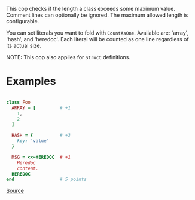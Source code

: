 
This cop checks if the length a class exceeds some maximum value.
Comment lines can optionally be ignored.
The maximum allowed length is configurable.

You can set literals you want to fold with `CountAsOne`.
Available are: 'array', 'hash', and 'heredoc'. Each literal
will be counted as one line regardless of its actual size.

NOTE: This cop also applies for `Struct` definitions.

# Examples

```ruby

class Foo
  ARRAY = [         # +1
    1,
    2
  ]

  HASH = {          # +3
    key: 'value'
  }

  MSG = <<~HEREDOC  # +1
    Heredoc
    content.
  HEREDOC
end                 # 5 points
```

[Source](http://www.rubydoc.info/gems/rubocop/RuboCop/Cop/Metrics/ClassLength)